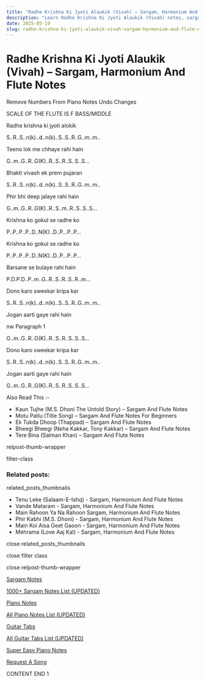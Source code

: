 ```yaml
---
title: "Radhe Krishna Ki Jyoti Alaukik (Vivah) – Sargam, Harmonium And Flute Notes"
description: "Learn Radhe Krishna Ki Jyoti Alaukik (Vivah) notes, sargam, harmonium notations and flute notes. Easy step-by-step tutorial for beginners."
date: 2025-05-19
slug: radhe-krishna-ki-jyoti-alaukik-vivah-sargam-harmonium-and-flute-notes
---
```


# Radhe Krishna Ki Jyoti Alaukik (Vivah) – Sargam, Harmonium And Flute Notes

Remove Numbers From Piano Notes
Undo Changes

SCALE OF THE FLUTE IS F BASS/MIDDLE

Radhe krishna ki jyoti alokik

S..R..S..n(k)..d..n(k)..S..S..R..G..m..m..

Teeno lok me chhaye rahi hain

G..m..G..R..G(K)..R..S..R..S..S..S…

Bhakti vivash ek prem pujaran

S..R..S..n(k)..d..n(k)..S..S..R..G..m..m..

Phir bhi deep jalaye rahi hain

G..m..G..R..G(K)..R..S..m..R..S..S..S…

Krishna ko gokul se radhe ko

P..P..P..P..D..N(K)..D..P…P..P…

Krishna ko gokul se radhe ko

P..P..P..P..D..N(K)..D..P…P..P…

Barsane se bulaye rahi hain

P.D.P.D..P..m..G..R..S..R..S..R..m…

Dono karo sweekar kripa kar

S..R..S..n(k)..d..n(k)..S..S..R..G..m..m..

Jogan aarti gaye rahi hain

nw Paragraph 1

G..m..G..R..G(K)..R..S..R..S..S..S…

Dono karo sweekar kripa kar

S..R..S..n(k)..d..n(k)..S..S..R..G..m..m..

Jogan aarti gaye rahi hain

G..m..G..R..G(K)..R..S..R..S..S..S…

Also Read This :-

* Kaun Tujhe (M.S. Dhoni The Untold Story) – Sargam And Flute Notes
* Motu Patlu (Title Song) – Sargam And Flute Notes For Beginners
* Ek Tukda Dhoop (Thappad) – Sargam And Flute Notes
* Bheegi Bheegi (Neha Kakkar, Tony Kakkar) – Sargam And Flute Notes
* Tere Bina (Salman Khan) – Sargam And Flute Notes

relpost-thumb-wrapper

filter-class

### Related posts:

related_posts_thumbnails

* Tenu Leke (Salaam-E-Ishq) - Sargam, Harmonium And Flute Notes
* Vande Mataram - Sargam, Harmonium And Flute Notes
* Main Rahoon Ya Na Rahoon Sargam, Harmonium And Flute Notes
* Phir Kabhi (M.S. Dhoni) - Sargam, Harmonium And Flute Notes
* Main Koi Aisa Geet Gaoon - Sargam, Harmonium And Flute Notes
* Mehrama (Love Aaj Kal) - Sargam, Harmonium And Flute Notes

close related_posts_thumbnails

close filter class

close relpost-thumb-wrapper

[Sargam Notes](https://www.notationsworld.com/sargam-notes.html)

[1000+ Sargam Notes List (UPDATED)](https://www.notationsworld.com/all-songs-list-sargam-notes.html)

[Piano Notes](https://www.notationsworld.com/piano-notes.html)

[All Piano Notes List (UPDATED)](https://www.notationsworld.com/all-songs-list-piano-notes.html)

[Guitar Tabs](https://www.notationsworld.com/guitar-tabs.html)

[All Guitar Tabs List (UPDATED)](https://www.notationsworld.com/all-songs-list-guitar-tabs.html)

[Super Easy Piano Notes](https://studywall.in/)

[Request A Song](https://www.notationsworld.com/request-a-song.html)

CONTENT END 1

